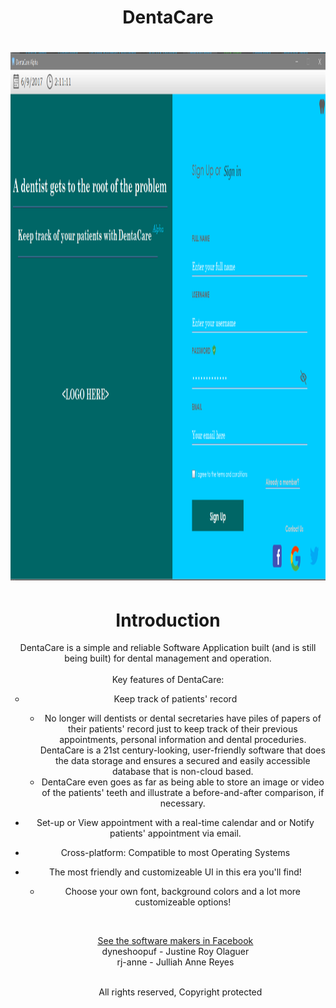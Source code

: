 <center> <h1> DentaCare <h1>
<img src="sc.PNG" alt="HTML5 Icon" style="width:1290px;height:845px;"> <p>
<h1> Introduction
</h1> 
DentaCare is a simple and reliable Software Application built (and is still being built) for dental management and operation. <br> <br>
Key features of DentaCare: <br>
<ul style="list-style-type:circle">
<li> Keep track of patients' record </li>
<ul> <li> No longer will dentists or dental secretaries have piles of papers of their patients' record just to keep track of their previous appointments, personal information and dental proceduries. DentaCare is a 21st century-looking, user-friendly software that does the data storage and ensures a secured and easily accessible database that is non-cloud based. </li> 
<li> DentaCare even goes as far as being able to store an image or video of the patients' teeth and illustrate a before-and-after comparison, if necessary. </li> </ul> </ul>
<ul> <li> Set-up or View appointment with a real-time calendar and or Notify patients' appointment via email. </li> </ul>
<ul> <li> Cross-platform: Compatible to most Operating Systems </li> </ul>
<ul> <li> The most friendly and customizeable UI in this era you'll find! </li> 
<ul> <li> Choose your own font, background colors and a lot more customizeable options! </li> </ul> <p> <br>

<a href= "https://www.facebook.com/groups/473984372933874/"> <u> See the software makers in Facebook </u> </a> <br>
dyneshoopuf - Justine Roy Olaguer <br>
rj-anne - Julliah Anne Reyes <br>

&nbsp; &nbsp; &nbsp; &nbsp; &nbsp; &nbsp; &nbsp; &nbsp; &emsp; &emsp; &emsp; &emsp; &emsp; &emsp; &emsp; &nbsp; &nbsp; &nbsp; &nbsp; &nbsp; &nbsp; &nbsp; &nbsp; &emsp; &emsp; &emsp; &emsp; &emsp; &emsp; &emsp;&nbsp; &nbsp; &nbsp; &nbsp; &nbsp; &nbsp; &nbsp; &nbsp; &nbsp; &nbsp; &nbsp; &nbsp; &nbsp; &nbsp; &nbsp; &nbsp; All rights reserved, Copyright protected
